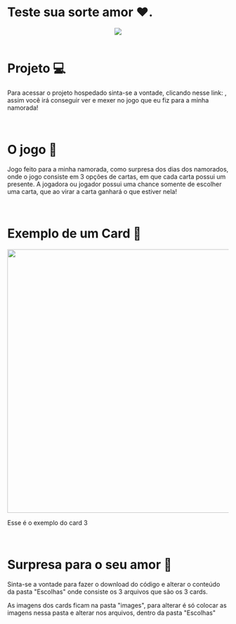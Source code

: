 # Teste sua sorte amor ❤️.

<div align="center">
   <img src="https://user-images.githubusercontent.com/82816967/172379420-6ef3b265-b0ac-4121-91b3-80e4ba77fb6e.png" width=""/>
</div>

<br/>

# Projeto 💻
<p>Para acessar o projeto hospedado sinta-se a vontade, clicando nesse link: , assim você irá conseguir ver e mexer no jogo que eu fiz para a minha namorada!</p>

<br/>

# O jogo 💝
<p>Jogo feito para a minha namorada, como surpresa dos dias dos namorados, onde o jogo consiste em 3 opções de cartas, em que cada carta possui um presente. A jogadora ou jogador possui uma chance somente de escolher uma carta, que ao virar a carta ganhará o que estiver nela!</p>

<br/>

# Exemplo de um Card 🎉

<div align="center">
   <img src="https://user-images.githubusercontent.com/82816967/172381917-1dc157e0-f8bd-4156-b613-f3f49dbbbf80.png" width="600px"/>
</div>
<p>Esse é o exemplo do card 3</p>

<br/>

# Surpresa para o seu amor 🤭
<p>Sinta-se a vontade para fazer o download do código e alterar o conteúdo da pasta "Escolhas" onde consiste os 3 arquivos que são os 3 cards.</p>
<p>As imagens dos cards ficam na pasta "images", para alterar é só colocar as imagens nessa pasta e alterar nos arquivos, dentro da pasta "Escolhas"</p>



